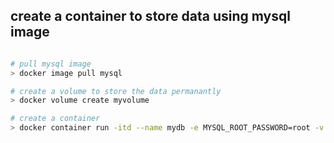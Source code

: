 ## create a container to store data using mysql image

```bash

# pull mysql image
> docker image pull mysql

# create a volume to store the data permanantly
> docker volume create myvolume

# create a container
> docker container run -itd --name mydb -e MYSQL_ROOT_PASSWORD=root -v myvolume:/var/lib/mysql mysql

```
